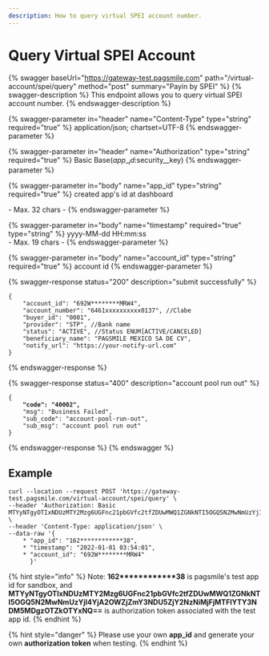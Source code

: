 ```yaml
---
description: How to query virtual SPEI account number.
---
```


# Query Virtual SPEI Account

{% swagger baseUrl="https://gateway-test.pagsmile.com" path="/virtual-account/spei/query" method="post" summary="Payin by SPEI" %}
{% swagger-description %}
This endpoint allows you to query virtual SPEI account number.
{% endswagger-description %}

{% swagger-parameter in="header" name="Content-Type" type="string" required="true" %}
application/json; chartset=UTF-8
{% endswagger-parameter %}

{% swagger-parameter in="header" name="Authorization" type="string" required="true" %}
Basic Base($app\__id:$security\__key)
{% endswagger-parameter %}

{% swagger-parameter in="body" name="app_id" type="string" required="true" %}
created app's id at dashboard

\- Max. 32 chars -
{% endswagger-parameter %}

{% swagger-parameter in="body" name="timestamp" required="true" type="string" %}
yyyy-MM-dd HH:mm:ss\
\- Max. 19 chars -
{% endswagger-parameter %}

{% swagger-parameter in="body" name="account_id" type="string" required="true" %}
account id
{% endswagger-parameter %}

{% swagger-response status="200" description="submit successfully" %}
```
{
    "account_id": "692W********MRW4",
    "account_number": "6461xxxxxxxxxx0137", //Clabe
    "buyer_id": "0001",
    "provider": "STP", //Bank name
    "status": "ACTIVE", //Status ENUM[ACTIVE/CANCELED]
    "beneficiary_name": "PAGSMILE MEXICO SA DE CV",
    "notify_url": "https://your-notify-url.com"
}
```
{% endswagger-response %}

{% swagger-response status="400" description="account pool run out" %}
<pre><code>{
<strong>    "code": "40002",
</strong>    "msg": "Business Failed",
    "sub_code": "account-pool-run-out",
    "sub_msg": "account pool run out"
}
</code></pre>
{% endswagger-response %}
{% endswagger %}

## Example

```
curl --location --request POST 'https://gateway-test.pagsmile.com/virtual-account/spei/query' \
--header 'Authorization: Basic MTYyNTgyOTIxNDUzMTY2Mzg6UGFnc21pbGVfc2tfZDUwMWQ1ZGNkNTI5OGQ5N2MwNmUzYjI4YjA2OWZjZmY3NDU5ZjY2NzNiMjFjMTFlYTY3NDM5MDgzOTZkOTYxNQ==' \
--header 'Content-Type: application/json' \
--data-raw '{
    * "app_id": "162************38",
    * "timestamp": "2022-01-01 03:54:01",
    * "account_id": "692W********MRW4"
      }'
```

{% hint style="info" %}
Note:  **162\*\*\*\*\*\*\*\*\*\*\*\*38** is pagsmile's test app id for sandbox, and **MTYyNTgyOTIxNDUzMTY2Mzg6UGFnc21pbGVfc2tfZDUwMWQ1ZGNkNTI5OGQ5N2MwNmUzYjI4YjA2OWZjZmY3NDU5ZjY2NzNiMjFjMTFlYTY3NDM5MDgzOTZkOTYxNQ==** is authorization token associated with the test app id.&#x20;
{% endhint %}

{% hint style="danger" %}
Please use your own **app\_id** and generate your own **authorization token** when testing.
{% endhint %}
